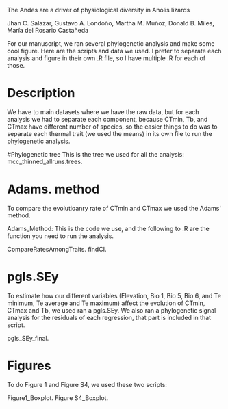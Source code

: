 The Andes are a driver of physiological diversity in Anolis lizards

Jhan C. Salazar, Gustavo A. Londoño, Martha M. Muñoz, Donald B. Miles, María del Rosario Castañeda

For our manuscript, we ran several phylogenetic analysis and make some cool figure. Here are the scripts and data we used. I prefer to separate each analysis and figure in their own .R file, so I have multiple .R for each of those.

# Description
We have to main datasets where we have the raw data, but for each analysis we had to separate each component, because CTmin, Tb, and CTmax have different number of species, so the easier things to do was to separate each thermal trait (we used the means) in its own file to run the phylogenetic analysis.

#Phylogenetic tree
This is the tree we used for all the analysis:
  mcc_thinned_allruns.trees.

# Adams. method
To compare the evolutioanry rate of CTmin and CTmax we used the Adams' method.
  
Adams_Method: This is the code we use, and the following to .R are the function you need to run the analysis.
    
  CompareRatesAmongTraits.
  findCI.

# pgls.SEy
To estimate how our different variables (Elevation, Bio 1, Bio 5, Bio 6, and Te minimum, Te average and Te maximum) affect the evolution of CTmin, CTmax and Tb, we used ran a pgls.SEy. We also ran a phylogenetic signal analysis for the residuals of each regression, that part is included in that script.
  
  pgls_SEy_final.

# Figures
To do Figure 1 and Figure S4, we used these two scripts:
  
  Figure1_Boxplot.
  Figure S4_Boxplot.
